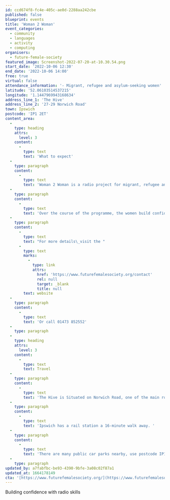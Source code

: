 ```yaml
---
id: ccd674f8-fc4e-405c-ae0d-2288aa242cbe
published: false
blueprint: events
title: 'Woman 2 Woman'
event_categories:
  - community
  - languages
  - activity
  - computing
organisers:
  - future-female-society
featured_image: Screenshot-2022-07-20-at-10.30.54.png
start_date: '2022-10-06 12:30'
end_date: '2022-10-06 14:00'
free: true
virtual: false
attendance_information: '- Migrant, refugee and asylum-seeking women'
latitude: '52.06103514537215'
longitude: '1.1447969943168634'
address_line_1: 'The Hive'
address_line_2: '27-29 Norwich Road'
town: Ipswich
postcode: 'IP1 2ET'
content_area:
  -
    type: heading
    attrs:
      level: 3
    content:
      -
        type: text
        text: 'What to expect'
  -
    type: paragraph
    content:
      -
        type: text
        text: 'Woman 2 Woman is a radio project for migrant, refugee and asylum-seeking women, using radio to boost confidence and teach new skills.'
  -
    type: paragraph
    content:
      -
        type: text
        text: 'Over the course of the programme, the women build confidence and learn new skills in radio, and work towards creating their own radio shows on No Borders radio.'
  -
    type: paragraph
    content:
      -
        type: text
        text: "For more details\_visit the "
      -
        type: text
        marks:
          -
            type: link
            attrs:
              href: 'https://www.futurefemalesociety.org/contact'
              rel: null
              target: _blank
              title: null
        text: website
  -
    type: paragraph
    content:
      -
        type: text
        text: 'Or call 01473 852552'
  -
    type: paragraph
  -
    type: heading
    attrs:
      level: 3
    content:
      -
        type: text
        text: Travel
  -
    type: paragraph
    content:
      -
        type: text
        text: 'The Hive is Situated on Norwich Road, one of the main roads in to Ipswich along which there are several bus stops. '
  -
    type: paragraph
    content:
      -
        type: text
        text: 'Ipswich has a rail station a 16-minute walk away. '
  -
    type: paragraph
    content:
      -
        type: text
        text: 'There are many public car parks nearby, use postcode IP1 2ET to search.'
  -
    type: paragraph
updated_by: a7fabfbc-be93-4390-9bfe-3a08c02f87a1
updated_at: 1664178149
cta: '[https://www.futurefemalesociety.org/](https://www.futurefemalesociety.org/)'
---
```

Building confidence with radio skills